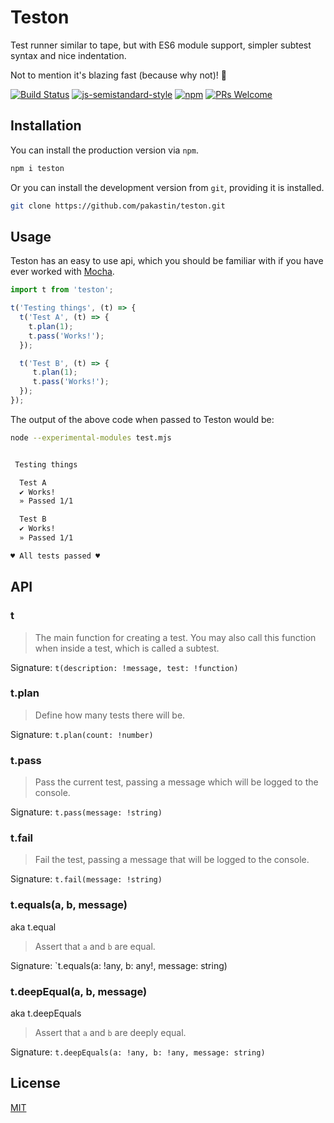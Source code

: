 # Teston

Test runner similar to tape, but with ES6 module support, simpler subtest syntax and nice indentation.

Not to mention it's blazing fast (because why not)! 🚀

[![Build Status](https://img.shields.io/travis/pakastin/teston/master.svg?maxAge=60&style=flat-square)](https://travis-ci.org/pakastin/teston?branch=master)
[![js-semistandard-style](https://img.shields.io/badge/code%20style-semistandard-brightgreen.svg?maxAge=60&style=flat-square)](https://github.com/Flet/semistandard)
[![npm](https://img.shields.io/npm/v/teston.svg?maxAge=60&style=flat-square)](https://www.npmjs.com/package/teston)
 [![PRs Welcome](https://img.shields.io/badge/PRs-welcome-brightgreen.svg?style=flat-square)](http://makeapullrequest.com)

## Installation

You can install the production version via `npm`.

```sh
npm i teston
```

Or you can install the development version from `git`, providing it is installed.

```sh
git clone https://github.com/pakastin/teston.git
```

## Usage

Teston has an easy to use api, which you should be familiar with if you have ever worked with [Mocha](https://mochajs.org).

```js
import t from 'teston';

t('Testing things', (t) => {
  t('Test A', (t) => {
    t.plan(1);
    t.pass('Works!');
  });

  t('Test B', (t) => {
     t.plan(1);
     t.pass('Works!');
  });
});
```

The output of the above code when passed to Teston would be:

```sh
node --experimental-modules test.mjs


 Testing things

  Test A
  ✔︎ Works!
  » Passed 1/1

  Test B
  ✔︎ Works!
  » Passed 1/1

♥︎ All tests passed ♥︎
```

## API

### t

> The main function for creating a test.
> You may also call this function when inside a test, which is called a subtest.

Signature: `t(description: !message, test: !function)`

### t.plan

> Define how many tests there will be.

Signature: `t.plan(count: !number)`

### t.pass

> Pass the current test, passing a message which will be logged to the console.

Signature: `t.pass(message: !string)`

### t.fail

> Fail the test, passing a message that will be logged to the console.

Signature: `t.fail(message: !string)`

### t.equals(a, b, message)

aka t.equal

> Assert that `a` and `b` are equal.

Signature: `t.equals(a: !any, b: any!, message: string)

### t.deepEqual(a, b, message)

aka t.deepEquals

> Assert that `a` and `b` are deeply equal.

Signature: `t.deepEquals(a: !any, b: !any, message: string)`

## License

[MIT](https://github.com/pakastin/teston/blob/master/LICENSE)
